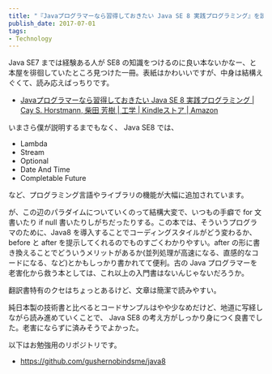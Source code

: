 ```yaml
---
title: "『Javaプログラマーなら習得しておきたい Java SE 8 実践プログラミング』を読んだ"
publish_date: 2017-07-01
tags:
- Technology
---
```


Java SE7 までは経験ある人が SE8 の知識をつけるのに良い本ないかなー、と本屋を徘徊していたところ見つけた一冊。表紙はかわいいですが、中身は結構えぐくて、読み応えばっちりです。

- [Javaプログラマーなら習得しておきたい Java SE 8 実践プログラミング | Cay S. Horstmann, 柴田 芳樹 | 工学 | Kindleストア | Amazon](https://www.amazon.co.jp/dp/B00VM0FMIW/)

いまさら僕が説明するまでもなく、 Java SE8 では、

* Lambda
* Stream
* Optional
* Date And Time
* Completable Future

など、プログラミング言語やライブラリの機能が大幅に追加されています。

が、この辺のパラダイムについていくのって結構大変で、いつもの手癖で for 文書いたり if null 書いたりしがちだったりする。この本では、そういうプログラマのために、Java8 を導入することでコーディングスタイルがどう変わるか、 before と after を提示してくれるのでものすごくわかりやすい。after の形に書き換えることでどういうメリットがあるか(並列処理が高速になる、直感的なコードになる、など)とかもしっかり書かれてて便利。古の Java プログラマーを老害化から救う本としては、これ以上の入門書はないんじゃないだろうか。

翻訳書特有のクセはちょっとあるけど、文章は簡潔で読みやすい。

純日本製の技術書と比べるとコードサンプルはやや少なめだけど、地道に写経しながら読み進めていくことで、 Java SE8 の考え方がしっかり身につく良書でした。老害にならずに済みそうでよかった。

以下はお勉強用のリポジトリです。

- https://github.com/gushernobindsme/java8